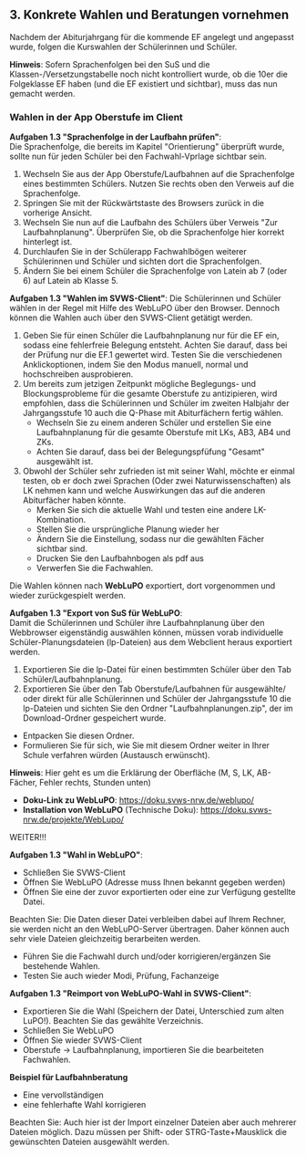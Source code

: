 ## 3. Konkrete Wahlen und Beratungen vornehmen

Nachdem der Abiturjahrgang für die kommende EF angelegt und angepasst wurde, folgen die Kurswahlen der Schülerinnen und Schüler.

**Hinweis**: Sofern Sprachenfolgen bei den SuS und die Klassen-/Versetzungstabelle noch nicht kontrolliert wurde, ob die 10er die Folgeklasse EF haben (und die EF existiert und sichtbar), muss das nun gemacht werden.

### Wahlen in der App Oberstufe im Client

**Aufgaben 1.3 "Sprachenfolge in der Laufbahn prüfen"**:   
Die Sprachenfolge, die bereits im Kapitel "Orientierung" überprüft wurde, sollte nun für jeden Schüler bei den Fachwahl-Vprlage sichtbar sein.
1. Wechseln Sie aus der App Oberstufe/Laufbahnen auf die Sprachenfolge eines bestimmten Schülers. Nutzen Sie rechts oben den Verweis auf die Sprachenfolge. 
2. Springen Sie mit der Rückwärtstaste des Browsers zurück in die vorherige Ansicht. 
3. Wechseln Sie nun auf die Laufbahn des Schülers über Verweis "Zur Laufbahnplanung". Überprüfen Sie, ob die Sprachenfolge hier korrekt hinterlegt ist. 
4. Durchlaufen Sie in der Schülerapp Fachwahlbögen weiterer Schülerinnen und Schüler und sichten dort die Sprachenfolgen.
5. Ändern Sie bei einem Schüler die Sprachenfolge von Latein ab 7 (oder 6) auf Latein ab Klasse 5.




**Aufgaben 1.3 "Wahlen im SVWS-Client"**:
Die Schülerinnen und Schüler wählen in der Regel mit Hilfe des WebLuPO über den Browser. Dennoch können die Wahlen auch über den SVWS-Client getätigt werden.
1. Geben Sie für einen Schüler die Laufbahnplanung nur für die EF ein, sodass eine fehlerfreie Belegung entsteht. Achten Sie darauf, dass bei der Prüfung nur die EF.1 gewertet wird. Testen Sie die verschiedenen Anklickoptionen, indem Sie den Modus manuell, normal und hochschreiben ausprobieren.  
2. Um bereits zum jetzigen Zeitpunkt mögliche Beglegungs- und Blockungsprobleme für die gesamte Oberstufe zu antizipieren, wird empfohlen, dass die Schülerinnen und Schüler im zweiten Halbjahr der Jahrgangsstufe 10 auch die Q-Phase mit Abiturfächern fertig wählen.     
   + Wechseln Sie zu einem anderen Schüler und erstellen Sie eine Laufbahnplanung für die gesamte Oberstufe mit LKs, AB3, AB4 und ZKs.
   + Achten Sie darauf, dass bei der Belegungspfüfung "Gesamt" ausgewählt ist.
3. Obwohl der Schüler sehr zufrieden ist mit seiner Wahl, möchte er einmal testen, ob er doch zwei Sprachen (Oder zwei Naturwissenschaften) als LK nehmen kann und welche Auswirkungen das auf die anderen Abiturfächer haben könnte.      
   + Merken Sie sich die aktuelle Wahl und testen eine andere LK-Kombination.
   + Stellen Sie die ursprüngliche Planung wieder her
   + Ändern Sie die Einstellung, sodass nur die gewählten Fächer sichtbar sind.
   + Drucken Sie den Laufbahnbogen als pdf aus
   + Verwerfen Sie die Fachwahlen.



Die Wahlen können nach **WebLuPO** exportiert, dort vorgenommen und wieder zurückgespielt werden. 

**Aufgaben 1.3 "Export von SuS für WebLuPO**:  
Damit die Schülerinnen und Schüler ihre Laufbahnplanung über den Webbrowser eigenständig auswählen können, müssen vorab individuelle Schüler-Planungsdateien (lp-Dateien) aus dem Webclient heraus exportiert werden.

1. Exportieren Sie die lp-Datei für einen bestimmten Schüler über den Tab Schüler/Laufbahnplanung.
2. Exportieren Sie über den Tab Oberstufe/Laufbahnen für ausgewählte/ oder direkt für alle Schülerinnen und Schüler der Jahrgangsstufe 10 die lp-Dateien und sichten Sie den Ordner "Laufbahnplanungen.zip", der im Download-Ordner gespeichert wurde. 
+ Entpacken Sie diesen Ordner.
+ Formulieren Sie für sich, wie Sie mit diesem Ordner weiter in Ihrer Schule verfahren würden (Austausch erwünscht).


**Hinweis**: Hier geht es um die Erklärung der Oberfläche (M, S, LK, AB-Fächer, Fehler rechts, Stunden unten)

* **Doku-Link zu WebLuPO**: https://doku.svws-nrw.de/weblupo/
* **Installation von WebLuPO** (Technische Doku): https://doku.svws-nrw.de/projekte/WebLupo/


WEITER!!!

**Aufgaben 1.3 "Wahl in WebLuPO"**:
+ Schließen Sie SVWS-Client
+ Öffnen Sie WebLuPO (Adresse muss Ihnen bekannt gegeben werden)
+ Öffnen Sie eine der zuvor exportierten oder eine zur Verfügung gestellte Datei.  
  
Beachten Sie:  Die Daten dieser Datei verbleiben dabei auf Ihrem Rechner, sie werden nicht an den WebLuPO-Server übertragen. Daher können auch sehr viele Dateien gleichzeitig berarbeiten werden.  
+ Führen Sie die Fachwahl durch und/oder korrigieren/ergänzen Sie bestehende Wahlen.  
+ Testen Sie auch wieder Modi, Prüfung, Fachanzeige

**Aufgaben 1.3 "Reimport von WebLuPO-Wahl in SVWS-Client"**:
+ Exportieren Sie die Wahl (Speichern der Datei, Unterschied zum alten LuPO!). Beachten Sie das gewählte Verzeichnis.  
+ Schließen Sie WebLuPO
+ Öffnen Sie wieder SVWS-Client
+ Oberstufe -> Laufbahnplanung, importieren Sie die bearbeiteten Fachwahlen.  


**Beispiel für Laufbahnberatung**
+ Eine vervollständigen
+ eine fehlerhafte Wahl korrigieren

  
Beachten Sie: Auch hier ist der Import einzelner Dateien aber auch mehrerer Dateien möglich. Dazu müssen per Shift- oder STRG-Taste+Mausklick die gewünschten Dateien ausgewählt werden.
